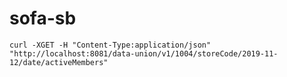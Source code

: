 # sofa-sb


```shell script
curl -XGET -H "Content-Type:application/json" "http://localhost:8081/data-union/v1/1004/storeCode/2019-11-12/date/activeMembers"
```
